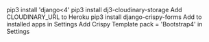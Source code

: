 pip3 install 'django<4'
pip3 install dj3-cloudinary-storage
Add CLOUDINARY_URL to Heroku
pip3 install django-crispy-forms
Add to installed apps in Settings
Add Crispy Template pack = 'Bootstrap4' in Settings

